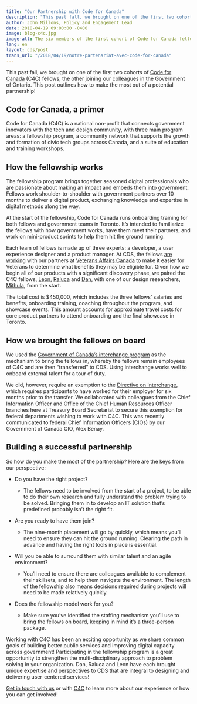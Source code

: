 ```yaml
---
title: "Our Partnership with Code for Canada"
description: "This past fall, we brought on one of the first two cohorts of Code for Canada (C4C) fellows, the other joining our colleagues in the Government of Ontario. This post outlines how to make the most out of a potential partnership!"
author: John Millons, Policy and Engagement Lead
date: 2018-04-19 09:00:00 -0400
image: blog-c4c.jpg
image-alt: The six members of the first cohort of Code for Canada fellows outside the provincial parliament building in Toronto.
lang: en
layout: cds/post
trans_url: "/2018/04/19/notre-partenariat-avec-code-for-canada"
---
```


This past fall, we brought on one of the first two cohorts of [Code for Canada](https://codefor.ca/) (C4C) fellows, the other joining our colleagues in the Government of Ontario. This post outlines how to make the most out of a potential partnership!

## Code for Canada, a primer

Code for Canada (C4C) is a national non-profit that connects government innovators with the tech and design community, with three main program areas: a fellowship program, a community network that supports the growth and formation of civic tech groups across Canada, and a suite of education and training workshops.

## How the fellowship works

The fellowship program brings together seasoned digital professionals who are passionate about making an impact and embeds them into government. Fellows work shoulder-to-shoulder with government partners over 10 months to deliver a digital product, exchanging knowledge and expertise in digital methods along the way.

At the start of the fellowship, Code for Canada runs onboarding training for both fellows and government teams in Toronto. It’s intended to familiarize the fellows with how government works, have them meet their partners, and work on mini-product sprints to help them hit the ground running.

Each team of fellows is made up of three experts: a developer, a user experience designer and a product manager. At CDS, the fellows [are working](https://medium.com/code-for-canada/benefits-at-a-glance-aee020d224f8) with our partners at [Veterans Affairs Canada](https://www.canada.ca/en/veterans-affairs-canada.html) to make it easier for Veterans to determine what benefits they may be eligible for. Given how we begin all of our products with a significant discovery phase, we paired the C4C fellows, [Leon](https://twitter.com/le0nL), [Raluca](https://twitter.com/eneraluca) and [Dan](https://twitter.com/danprime), with one of our design researchers, [Mithula](https://twitter.com/MithulaNaik), from the start.

The total cost is $450,000, which includes the three fellows’ salaries and benefits, onboarding training, coaching throughout the program, and showcase events. This amount accounts for approximate travel costs for core product partners to attend onboarding and the final showcase in Toronto.

## How we brought the fellows on board

We used the [Government of Canada’s interchange program](https://www.canada.ca/en/treasury-board-secretariat/services/professional-development/interchange-canada.html) as the mechanism to bring the fellows in, whereby the fellows remain employees of C4C and are then “transferred” to CDS. Using interchange works well to onboard external talent for a tour of duty.

We did, however, require an exemption to the [Directive on Interchange](https://www.tbs-sct.gc.ca/pol/doc-eng.aspx?id=12553), which requires participants to have worked for their employer for six months prior to the transfer. We collaborated with colleagues from the Chief Information Officer and Office of the Chief Human Resources Officer branches here at Treasury Board Secretariat to secure this exemption for federal departments wishing to work with C4C. This was recently communicated to federal Chief Information Officers (CIOs) by our Government of Canada CIO, Alex Benay.

## Building a successful partnership

So how do you make the most of the partnership? Here are the keys from our perspective:

* Do you have the right project?

  * The fellows need to be involved from the start of a project, to be able to do their own research and fully understand the problem trying to be solved. Bringing them in to develop an IT solution that’s predefined probably isn’t the right fit.

* Are you ready to have them join?
  * The nine-month placement will go by quickly, which means you’ll need to ensure they can hit the ground running. Clearing the path in advance and having the right tools in place is essential.
* Will you be able to surround them with similar talent and an agile environment?
  * You’ll need to ensure there are colleagues available to complement their skillsets, and to help them navigate the environment. The length of the fellowship also means decisions required during projects will need to be made relatively quickly.
* Does the fellowship model work for you?

  * Make sure you’ve identified the staffing mechanism you’ll use to bring the fellows on board, keeping in mind it’s a three-person package.

Working with C4C has been an exciting opportunity as we share common goals of building better public services and improving digital capacity across government! Participating in the fellowship program is a great opportunity to strengthen the multi-disciplinary approach to problem solving in your organization. Dan, Raluca and Leon have each brought unique expertise and perspectives to CDS that are integral to designing and delivering user-centered services!

[Get in touch with us](mailto:cds-snc@tbs-sct.gc.ca) or with [C4C](mailto:dorothy@codefor.ca) to learn more about our experience or how you can get involved!
